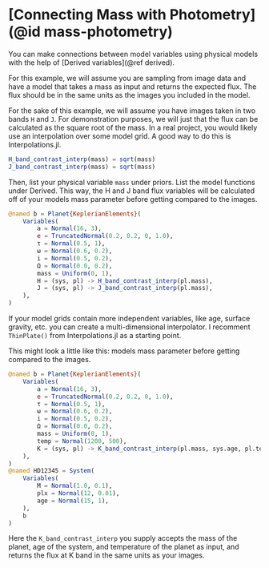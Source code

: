 #  [Connecting Mass with Photometry] (@id mass-photometry)

You can make connections between model variables using physical models with the help of [Derived variables](@ref derived).

For this example, we will assume you are sampling from image data and have a model that takes a mass as input and returns the expected flux. The flux should be in the same units as the images you included in the model.

For the sake of this example, we will assume you have images taken in two bands `H` and `J`. For demonstration purposes, we will just that the flux can be calculated as the square root of the mass. In a real project, you would likely use an interpolation over some model grid. A good way to do this is Interpolations.jl.
```julia
H_band_contrast_interp(mass) = sqrt(mass)
J_band_contrast_interp(mass) = sqrt(mass)
```

Then, list your physical variable `mass` under priors. List the model functions under Derived. This way, the H and J band flux variables will be calculated off of your models mass parameter before getting compared to the images.
```julia
@named b = Planet{KeplerianElements}(
    Variables(
        a = Normal(16, 3),
        e = TruncatedNormal(0.2, 0.2, 0, 1.0),
        τ = Normal(0.5, 1),
        ω = Normal(0.6, 0.2),
        i = Normal(0.5, 0.2),
        Ω = Normal(0.0, 0.2),
        mass = Uniform(0, 1),
        H = (sys, pl) -> H_band_contrast_interp(pl.mass),
        J = (sys, pl) -> J_band_contrast_interp(pl.mass),
    ),
)
```

If your model grids contain more independent variables, like age, surface gravity, etc. you can create a multi-dimensional interpolator. I recomment `ThinPlate()` from Interpolations.jl as a starting point.

This might look a little like this:
models mass parameter before getting compared to the images.
```julia
@named b = Planet{KeplerianElements}(
    Variables(
        a = Normal(16, 3),
        e = TruncatedNormal(0.2, 0.2, 0, 1.0),
        τ = Normal(0.5, 1),
        ω = Normal(0.6, 0.2),
        i = Normal(0.5, 0.2),
        Ω = Normal(0.0, 0.2),
        mass = Uniform(0, 1),
        temp = Normal(1200, 500),
        K = (sys, pl) -> K_band_contrast_interp(pl.mass, sys.age, pl.temp),
    ),
)
@named HD12345 = System(
    Variables(
        M = Normal(1.0, 0.1),
        plx = Normal(12, 0.01),
        age = Normal(15, 1),
    ),
    b
)
```
Here the `K_band_contrast_interp` you supply accepts the mass of the planet, age of the system, and temperature of the planet as input, and returns the flux at K band in the same units as your images.